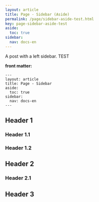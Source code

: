 ```yaml
---
layout: article
title: Page - Sidebar (Aside)
permalink: /page/sidebar-aside-test.html
key: page-sidebar-aside-test
aside:
  toc: true
sidebar:
  nav: docs-en
---
```


A post with a left sidebar. TEST

<!--more-->

**front matter:**

    ---
    layout: article
    title: Page - Sidebar
    aside:
      toc: true
    sidebar:
      nav: docs-en
    ---

## Header 1

### Header 1.1

### Header 1.2

## Header 2

### Header 2.1

## Header 3
